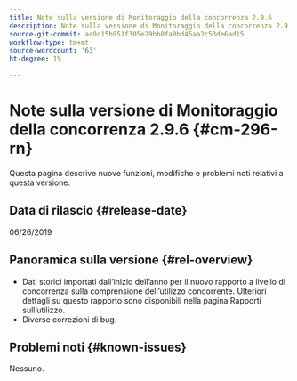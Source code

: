 ```yaml
---
title: Note sulla versione di Monitoraggio della concorrenza 2.9.6
description: Note sulla versione di Monitoraggio della concorrenza 2.9.6
source-git-commit: ac0c15b951f305e29bb8fa0bd45aa2c53de6ad15
workflow-type: tm+mt
source-wordcount: '63'
ht-degree: 1%

---
```



# Note sulla versione di Monitoraggio della concorrenza 2.9.6 {#cm-296-rn}

Questa pagina descrive nuove funzioni, modifiche e problemi noti relativi a questa versione.

## Data di rilascio {#release-date}

06/26/2019


## Panoramica sulla versione {#rel-overview}

* Dati storici importati dall’inizio dell’anno per il nuovo rapporto a livello di concorrenza sulla comprensione dell’utilizzo concorrente. Ulteriori dettagli su questo rapporto sono disponibili nella pagina Rapporti sull’utilizzo.
* Diverse correzioni di bug.


## Problemi noti {#known-issues}

Nessuno.
